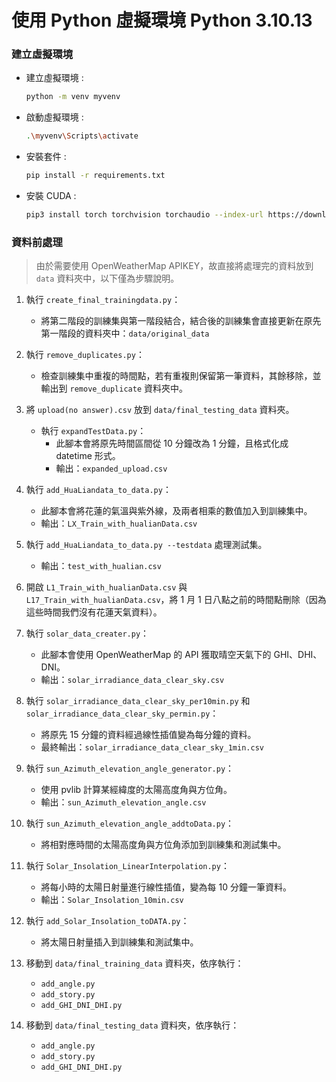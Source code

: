 # 使用 Python 虛擬環境 Python 3.10.13

### 建立虛擬環境
- 建立虛擬環境 :
  ```sh
  python -m venv myvenv
  ```
- 啟動虛擬環境 :
  ```sh
  .\myvenv\Scripts\activate
  ```
- 安裝套件 :
  ```sh
  pip install -r requirements.txt
  ```
- 安裝 CUDA :
  ```sh
  pip3 install torch torchvision torchaudio --index-url https://download.pytorch.org/whl/cu118
  ```

### 資料前處理
> 由於需要使用 OpenWeatherMap APIKEY，故直接將處理完的資料放到 `data` 資料夾中，以下僅為步驟說明。

1. 執行 `create_final_trainingdata.py`：
   - 將第二階段的訓練集與第一階段結合，結合後的訓練集會直接更新在原先第一階段的資料夾中：`data/original_data`

2. 執行 `remove_duplicates.py`：
   - 檢查訓練集中重複的時間點，若有重複則保留第一筆資料，其餘移除，並輸出到 `remove_duplicate` 資料夾中。

3. 將 `upload(no answer).csv` 放到 `data/final_testing_data` 資料夾。
   - 執行 `expandTestData.py`：
     - 此腳本會將原先時間區間從 10 分鐘改為 1 分鐘，且格式化成 datetime 形式。
     - 輸出：`expanded_upload.csv`

4. 執行 `add_HuaLiandata_to_data.py`：
   - 此腳本會將花蓮的氣溫與紫外線，及兩者相乘的數值加入到訓練集中。
   - 輸出：`LX_Train_with_hualianData.csv`

5. 執行 `add_HuaLiandata_to_data.py --testdata` 處理測試集。
   - 輸出：`test_with_hualian.csv`

6. 開啟 `L1_Train_with_hualianData.csv` 與 `L17_Train_with_hualianData.csv`，將 1 月 1 日八點之前的時間點刪除（因為這些時間我們沒有花蓮天氣資料）。

7. 執行 `solar_data_creater.py`：
   - 此腳本會使用 OpenWeatherMap 的 API 獲取晴空天氣下的 GHI、DHI、DNI。
   - 輸出：`solar_irradiance_data_clear_sky.csv`

8. 執行 `solar_irradiance_data_clear_sky_per10min.py` 和 `solar_irradiance_data_clear_sky_permin.py`：
   - 將原先 15 分鐘的資料經過線性插值變為每分鐘的資料。
   - 最終輸出：`solar_irradiance_data_clear_sky_1min.csv`

9. 執行 `sun_Azimuth_elevation_angle_generator.py`：
   - 使用 pvlib 計算某經緯度的太陽高度角與方位角。
   - 輸出：`sun_Azimuth_elevation_angle.csv`

10. 執行 `sun_Azimuth_elevation_angle_addtoData.py`：
    - 將相對應時間的太陽高度角與方位角添加到訓練集和測試集中。

11. 執行 `Solar_Insolation_LinearInterpolation.py`：
    - 將每小時的太陽日射量進行線性插值，變為每 10 分鐘一筆資料。
    - 輸出：`Solar_Insolation_10min.csv`

12. 執行 `add_Solar_Insolation_toDATA.py`：
    - 將太陽日射量插入到訓練集和測試集中。

13. 移動到 `data/final_training_data` 資料夾，依序執行：
    - `add_angle.py`
    - `add_story.py`
    - `add_GHI_DNI_DHI.py`

14. 移動到 `data/final_testing_data` 資料夾，依序執行：
    - `add_angle.py`
    - `add_story.py`
    - `add_GHI_DNI_DHI.py`
